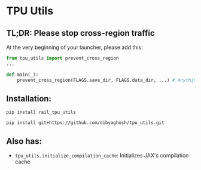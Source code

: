 # TPU Utils


## TL;DR: Please stop cross-region traffic

At the very beginning of your launcher, please add this:

```python
from tpu_utils import prevent_cross_region
...

def main(_):
    prevent_cross_region(FLAGS.save_dir, FLAGS.data_dir, ...) # Anything that may be cross region

```

## Installation:

```
pip install rail_tpu_utils 
```

```
pip install git+https://github.com/dibyaghosh/tpu_utils.git
```


## Also has:

- `tpu_utils.initialize_compilation_cache`: Initializes JAX's compilation cache

